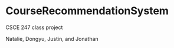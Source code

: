 # CourseRecommendationSystem      
CSCE 247 class project      
      
Natalie, Dongyu, Justin, and Jonathan     
